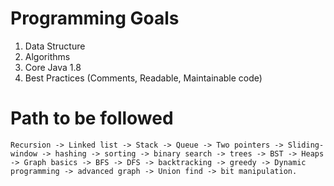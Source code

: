 # Programming Goals

1. Data Structure
2. Algorithms
3. Core Java 1.8
4. Best Practices (Comments, Readable, Maintainable code)

# Path to be followed
~~~
Recursion -> Linked list -> Stack -> Queue -> Two pointers -> Sliding-window -> hashing -> sorting -> binary search -> trees -> BST -> Heaps -> Graph basics -> BFS -> DFS -> backtracking -> greedy -> Dynamic programming -> advanced graph -> Union find -> bit manipulation.
~~~

